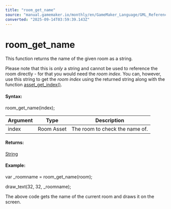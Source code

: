 ```yaml
---
title: "room_get_name"
source: "manual.gamemaker.io/monthly/en/GameMaker_Language/GML_Reference/Asset_Management/Rooms/room_get_name.htm"
converted: "2025-09-14T03:59:39.143Z"
---
```


# room\_get\_name

This function returns the name of the given room as a string.

Please note that this is _only_ a string and cannot be used to reference the room directly - for that you would need the _room index_. You can, however, use this string to get the _room index_ using the returned string along with the function [asset\_get\_index()](../Assets_And_Tags/asset_get_index.md).

#### Syntax:

room\_get\_name(index);

| Argument | Type | Description |
| --- | --- | --- |
| index | Room Asset | The room to check the name of. |

#### Returns:

[String](../../../GML_Overview/Data_Types.md)

#### Example:

var \_roomname = room\_get\_name(room);

draw\_text(32, 32, \_roomname);

The above code gets the name of the current room and draws it on the screen.